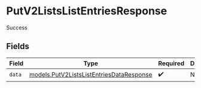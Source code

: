 # PutV2ListsListEntriesResponse

Success


## Fields

| Field                                                                                      | Type                                                                                       | Required                                                                                   | Description                                                                                |
| ------------------------------------------------------------------------------------------ | ------------------------------------------------------------------------------------------ | ------------------------------------------------------------------------------------------ | ------------------------------------------------------------------------------------------ |
| `data`                                                                                     | [models.PutV2ListsListEntriesDataResponse](../models/putv2listslistentriesdataresponse.md) | :heavy_check_mark:                                                                         | N/A                                                                                        |